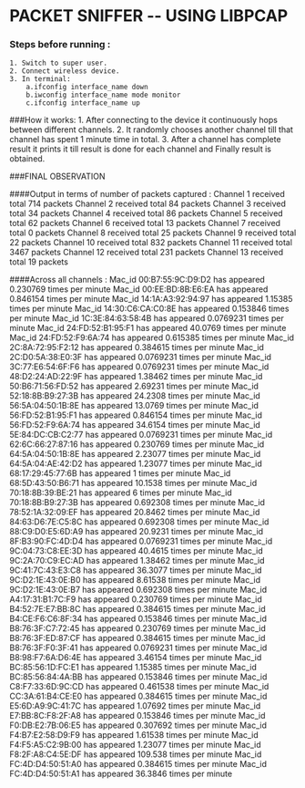 # PACKET SNIFFER -- USING LIBPCAP

### Steps before running :
	1. Switch to super user.
	2. Connect wireless device.
	3. In terminal:
		a.ifconfig interface_name down
		b.iwconfig interface_name mode monitor
		c.ifconfig interface_name up

###How it works:
	1. After connecting to the device it continuously hops between different channels.
	2. It randomly chooses another channel till that channel has spent 1 minute time in total.
	3. After a channel has complete result it prints it till result is done for each channel
	   and Finally result is obtained.


###FINAL OBSERVATION

####Output in terms of number of packets captured : 
	Channel 1 received total 714 packets
	Channel 2 received total 84 packets
	Channel 3 received total 34 packets
	Channel 4 received total 86 packets
	Channel 5 received total 62 packets
	Channel 6 received total 13 packets
	Channel 7 received total 0 packets
	Channel 8 received total 25 packets
	Channel 9 received total 22 packets
	Channel 10 received total 832 packets
	Channel 11 received total 3467 packets
	Channel 12 received total 231 packets
	Channel 13 received total 19 packets

####Across all channels : 
	Mac_id 00:B7:55:9C:D9:D2 has appeared 0.230769 times per minute
	Mac_id 00:EE:BD:8B:E6:EA has appeared 0.846154 times per minute
	Mac_id 14:1A:A3:92:94:97 has appeared 1.15385 times per minute
	Mac_id 14:30:C6:CA:C0:8E has appeared 0.153846 times per minute
	Mac_id 1C:3E:84:63:58:4B has appeared 0.0769231 times per minute
	Mac_id 24:FD:52:B1:95:F1 has appeared 40.0769 times per minute
	Mac_id 24:FD:52:F9:6A:74 has appeared 0.615385 times per minute
	Mac_id 2C:8A:72:95:F2:12 has appeared 0.384615 times per minute
	Mac_id 2C:D0:5A:38:E0:3F has appeared 0.0769231 times per minute
	Mac_id 3C:77:E6:54:6F:F6 has appeared 0.0769231 times per minute
	Mac_id 48:D2:24:AD:22:9F has appeared 1.38462 times per minute
	Mac_id 50:B6:71:56:FD:52 has appeared 2.69231 times per minute
	Mac_id 52:18:8B:B9:27:3B has appeared 24.2308 times per minute
	Mac_id 56:5A:04:50:1B:8E has appeared 13.0769 times per minute
	Mac_id 56:FD:52:B1:95:F1 has appeared 0.846154 times per minute
	Mac_id 56:FD:52:F9:6A:74 has appeared 34.6154 times per minute
	Mac_id 5E:84:DC:CB:C2:77 has appeared 0.0769231 times per minute
	Mac_id 62:6C:66:27:87:16 has appeared 0.230769 times per minute
	Mac_id 64:5A:04:50:1B:8E has appeared 2.23077 times per minute
	Mac_id 64:5A:04:AE:42:D2 has appeared 1.23077 times per minute
	Mac_id 68:17:29:45:77:6B has appeared 1 times per minute
	Mac_id 68:5D:43:50:B6:71 has appeared 10.1538 times per minute
	Mac_id 70:18:8B:39:BE:21 has appeared 6 times per minute
	Mac_id 70:18:8B:B9:27:3B has appeared 0.692308 times per minute
	Mac_id 78:52:1A:32:09:EF has appeared 20.8462 times per minute
	Mac_id 84:63:D6:7E:C5:8C has appeared 0.692308 times per minute
	Mac_id 88:C9:D0:E5:6D:A9 has appeared 20.9231 times per minute
	Mac_id 8F:B3:90:FC:4D:D4 has appeared 0.0769231 times per minute
	Mac_id 9C:04:73:C8:EE:3D has appeared 40.4615 times per minute
	Mac_id 9C:2A:70:C9:EC:AD has appeared 1.38462 times per minute
	Mac_id 9C:41:7C:43:E3:C8 has appeared 36.3077 times per minute
	Mac_id 9C:D2:1E:43:0E:B0 has appeared 8.61538 times per minute
	Mac_id 9C:D2:1E:43:0E:B7 has appeared 0.692308 times per minute
	Mac_id A4:17:31:B1:7C:F9 has appeared 0.230769 times per minute
	Mac_id B4:52:7E:E7:BB:8C has appeared 0.384615 times per minute
	Mac_id B4:CE:F6:C6:8F:34 has appeared 0.153846 times per minute
	Mac_id B8:76:3F:C7:72:45 has appeared 0.230769 times per minute
	Mac_id B8:76:3F:ED:87:CF has appeared 0.384615 times per minute
	Mac_id B8:76:3F:F0:3F:41 has appeared 0.0769231 times per minute
	Mac_id B8:98:F7:6A:D6:4E has appeared 3.46154 times per minute
	Mac_id BC:85:56:1D:FC:E1 has appeared 1.15385 times per minute
	Mac_id BC:85:56:84:4A:BB has appeared 0.153846 times per minute
	Mac_id C8:F7:33:6D:9C:CD has appeared 0.461538 times per minute
	Mac_id CC:3A:61:B4:CE:E0 has appeared 0.384615 times per minute
	Mac_id E5:6D:A9:9C:41:7C has appeared 1.07692 times per minute
	Mac_id E7:BB:8C:F8:2F:A8 has appeared 0.153846 times per minute
	Mac_id F0:DB:E2:7B:06:E5 has appeared 0.307692 times per minute
	Mac_id F4:B7:E2:58:D9:F9 has appeared 1.61538 times per minute
	Mac_id F4:F5:A5:C2:9B:00 has appeared 1.23077 times per minute
	Mac_id F8:2F:A8:C4:5E:DF has appeared 109.538 times per minute
	Mac_id FC:4D:D4:50:51:A0 has appeared 0.384615 times per minute
	Mac_id FC:4D:D4:50:51:A1 has appeared 36.3846 times per minute

